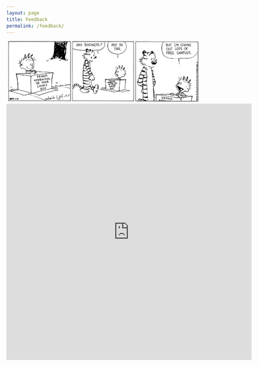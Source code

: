 ```yaml
---
layout: page
title: Feedback
permalink: /feedback/
---
```


<img src="https://raw.githubusercontent.com/evazhang612/evazhang.com/master/assets/images/chobbes.jpg" width="550"/>

<div align="center">
<iframe src="https://docs.google.com/forms/d/e/1FAIpQLScj3OZ_Ckk1qAa8w7tTvLL8HpksFl8EJ2L6g1Zvvj60k3cXnA/viewform?embedded=true" width="640" height="670" frameborder="0" display:block align="middle" marginheight="0" marginwidth="0">Loading…</iframe>
</div>
